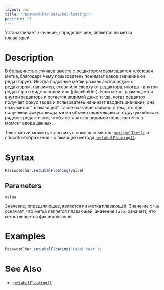 ```yaml
---
layout: doc
title: "PasswordChar.setLabelFloating()"
position: 13
---
```


Устанавливает значение, определяющее, является ли метка плавающей.

# Description

В большинстве случаев вместе с редактором размещается текстовая метка, благодаря чему пользователь
понимает какое значение он редактирует. Иногда подобные метки размещаются рядом с редактором,
например, слева или сверху от редактора, иногда - внутри редактора в виде заполнителя (placeholder).
Если метка размещается внутри редактора и остается видимой даже тогда, когда редактор получает фокус
ввода и пользователь начинает вводить значение, она называется "плавающей". Такое название связано с
тем, что при получении фокуса ввода метка обычно перемещается в другую область рядом с редактором,
чтобы оставаться видимой пользователю в момент ввода данных.

Текст метки можно установить с помощью метода [`setLabelText()`](../PasswordChar.setLabelText/), а
способ отображения - с помощью метода [`setLabelFloating()`](../PasswordChar.setLabelFloating/).

# Syntax

```js
PasswordChar.setLabelFloating(value)
```

## Parameters

`value`

Значение, определяющее, является ли метка плавающей. Значение `true` означает, что метка является
плавающей, значение `false` означает, что метка является фиксированной.

# Examples

```js
PasswordChar.setLabelFloating('Label text');
```

# See Also

* [`getLabelFloating()`](../PasswordChar.getLabelFloating/)
